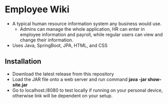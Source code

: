# Employee Wiki
* A typical human resource information system any business would use. 
  * Admins can manage the whole application, HR can enter in employee information and payroll, while regular users can view and change their information.
* Uses Java, SpringBoot, JPA, HTML, and CSS

## Installation
* Download the latest release from this repository
* Load the JAR file onto a web server and run command **java -jar show-site.jar**
* Go to localhost:/8080 to test locally if running on your personal device, otherwise link will be dependent on your setup.
